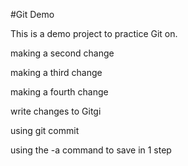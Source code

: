 #Git Demo

This is a demo project to practice Git on.

making a second change

making a third change

making a fourth change

write changes to Gitgi

using git commit

using the -a command to save in 1 step
